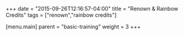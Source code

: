+++
date = "2015-09-26T12:16:57-04:00"
title = "Renown & Rainbow Credits"
tags = ["renown","rainbow credits"]

[menu.main]
  parent = "basic-training"
  weight = 3
+++

